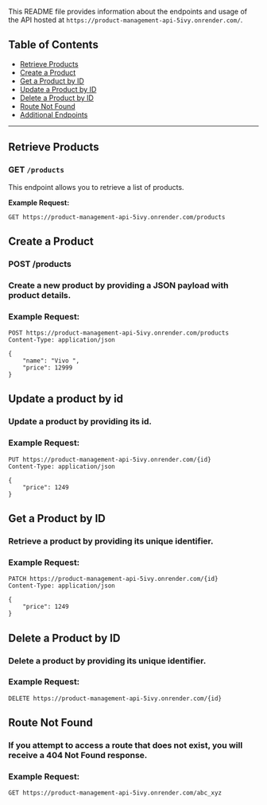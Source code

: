 This README file provides information about the endpoints and usage of the API hosted at `https://product-management-api-5ivy.onrender.com/`.

## Table of Contents

- [Retrieve Products](#retrieve-products)
- [Create a Product](#create-a-product)
- [Get a Product by ID](#get-a-product-by-id)
- [Update a Product by ID](#update-a-product-by-id)
- [Delete a Product by ID](#delete-a-product-by-id)
- [Route Not Found](#route-not-found)
- [Additional Endpoints](#additional-endpoints)

---

## Retrieve Products

### GET `/products`

This endpoint allows you to retrieve a list of products.

**Example Request:**

```http
GET https://product-management-api-5ivy.onrender.com/products
```

## Create a Product

### POST /products

### Create a new product by providing a JSON payload with product details.

### Example Request:

```http
POST https://product-management-api-5ivy.onrender.com/products
Content-Type: application/json

{
    "name": "Vivo ",
    "price": 12999
}
```

## Update a product by id

### Update a product by providing its id.

### Example Request:

```http
PUT https://product-management-api-5ivy.onrender.com/{id}
Content-Type: application/json

{
    "price": 1249
}
```

## Get a Product by ID

### Retrieve a product by providing its unique identifier.

### Example Request:

```http
PATCH https://product-management-api-5ivy.onrender.com/{id}
Content-Type: application/json

{
    "price": 1249
}
```

## Delete a Product by ID

### Delete a product by providing its unique identifier.

### Example Request:

```http
DELETE https://product-management-api-5ivy.onrender.com/{id}
```

## Route Not Found

### If you attempt to access a route that does not exist, you will receive a 404 Not Found response.

### Example Request:

```http
GET https://product-management-api-5ivy.onrender.com/abc_xyz
```
